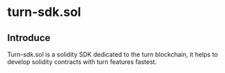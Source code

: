 # turn-sdk.sol

## Introduce
Turn-sdk.sol is a solidity SDK dedicated to the turn blockchain, it helps to develop solidity contracts with turn features fastest.
